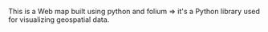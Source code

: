 This is a Web map built using python and folium => it's a Python library used for visualizing geospatial data. 
